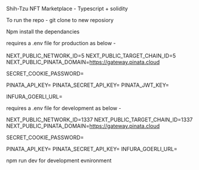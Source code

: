 Shih-Tzu NFT Marketplace - Typescript + solidity

To run the repo - git clone to new reposiory

Npm install the dependancies

requires a .env file for production  as below -
<br></br>
NEXT_PUBLIC_NETWORK_ID=5
NEXT_PUBLIC_TARGET_CHAIN_ID=5
NEXT_PUBLIC_PINATA_DOMAIN=https://gateway.pinata.cloud

SECRET_COOKIE_PASSWORD=

PINATA_API_KEY=
PINATA_SECRET_API_KEY=
PINATA_JWT_KEY=

INFURA_GOERLI_URL=

requires a .env file for development as below -

NEXT_PUBLIC_NETWORK_ID=1337
NEXT_PUBLIC_TARGET_CHAIN_ID=1337
NEXT_PUBLIC_PINATA_DOMAIN=https://gateway.pinata.cloud

SECRET_COOKIE_PASSWORD=

PINATA_API_KEY=
PINATA_SECRET_API_KEY=
INFURA_GOERLI_URL=

npm run dev for development evnironment
